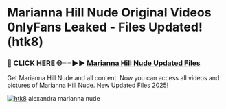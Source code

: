 # Marianna Hill Nude Original Videos 0nlyFans Leaked - Files Updated! (htk8)

<h3>🔴 CLICK HERE 🌐==►► <a href="https://tinyurl.com/5h6xmrr3" rel="nofollow">Marianna Hill Nude Updated Files</a></h3>

Get Marianna Hill Nude and all content. Now you can access all videos and pictures of Marianna Hill Nude. New Updated Files 2025!

[![htk8](https://i.imgur.com/KVD873Z.gif)](https://tinyurl.com/5h6xmrr3)
alexandra marianna nude